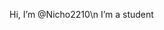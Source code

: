 Hi, I’m @Nicho2210\n
I’m a student


<!---
Nicho2210/Nicho2210 is a ✨ special ✨ repository because its `README.md` (this file) appears on your GitHub profile.
You can click the Preview link to take a look at your changes.
--->

